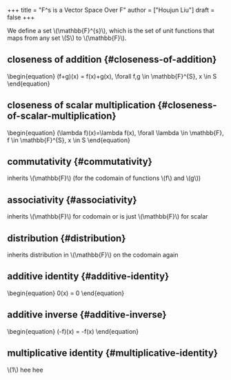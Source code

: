 +++
title = "F^s is a Vector Space Over F"
author = ["Houjun Liu"]
draft = false
+++

We define a set \\(\mathbb{F}^{s}\\), which is the set of unit functions that maps from any set \\(S\\) to \\(\mathbb{F}\\).


## closeness of addition {#closeness-of-addition}

\begin{equation}
(f+g)(x) = f(x)+g(x), \forall f,g \in \mathbb{F}^{S}, x \in S
\end{equation}


## closeness of scalar multiplication {#closeness-of-scalar-multiplication}

\begin{equation}
(\lambda f)(x)=\lambda f(x), \forall \lambda \in \mathbb{F}, f \in \mathbb{F}^{S}, x \in S
\end{equation}


## commutativity {#commutativity}

inherits \\(\mathbb{F}\\) (for the codomain of functions \\(f\\) and \\(g\\))


## associativity {#associativity}

inherits \\(\mathbb{F}\\) for codomain or is just \\(\mathbb{F}\\) for scalar


## distribution {#distribution}

inherits distribution in \\(\mathbb{F}\\) on the codomain again


## additive identity {#additive-identity}

\begin{equation}
0(x) = 0
\end{equation}


## additive inverse {#additive-inverse}

\begin{equation}
(-f)(x) = -f(x)
\end{equation}


## multiplicative identity {#multiplicative-identity}

\\(1\\) hee hee